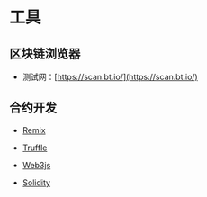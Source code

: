 # 工具

## 区块链浏览器

* 测试网：[https://scan.bt.io/](https://scan.bt.io/)

## 合约开发

* [Remix](https://remix.ethereum.org/)

* [Truffle](https://www.trufflesuite.com/)

* [Web3js](https://web3js.readthedocs.io/en/v1.2.11/)

* [Solidity](https://docs.soliditylang.org/en/v0.8.9/)
